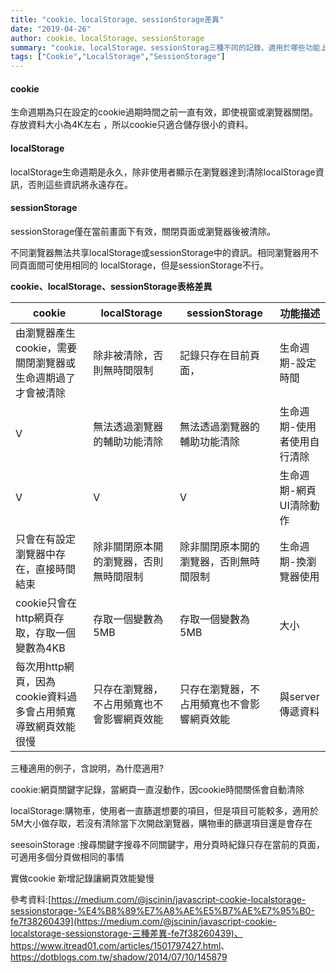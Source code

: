 ```yaml
---
title: "cookie、localStorage、sessionStorage差異"
date: "2019-04-26"
author: cookie、localStorage、sessionStorage
summary: "cookie、localStorage、sessionStorag三種不同的記錄，適用於哪些功能上"
tags: ["Cookie","LocalStorage","SessionStorage"]
---
```


#### cookie

生命週期為只在設定的cookie過期時間之前一直有效，即使視窗或瀏覽器關閉。 存放資料大小為4K左右 ，所以cookie只適合儲存很小的資料。



#### localStorage

localStorage生命週期是永久，除非使用者顯示在瀏覽器達到清除localStorage資訊，否則這些資訊將永遠存在。



#### sessionStorage

sessionStorage僅在當前畫面下有效，關閉頁面或瀏覽器後被清除。



不同瀏覽器無法共享localStorage或sessionStorage中的資訊。相同瀏覽器用不同頁面間可使用相同的 localStorage，但是sessionStorage不行。



**cookie、localStorage、sessionStorage表格差異**

| cookie          | localStorage         | sessionStorage   | 功能描述                                |
| ----------------------- | ------------------------- | ------------------------------------------------ | --------------------------------------- |
| 由瀏覽器產生cookie，需要關閉瀏覽器或生命週期過了才會被清除 | 除非被清除，否則無時間限制 | 記錄只存在目前頁面， | 生命週期-設定時間                           |
| V | 無法透過瀏覽器的輔助功能清除 | 無法透過瀏覽器的輔助功能清除 | 生命週期-使用者使用自行清除 |
| V | V                                      | V | 生命週期-網頁UI清除動作 |
| 只會在有設定瀏覽器中存在，直接時間結束 | 除非關閉原本開的瀏覽器，否則無時間限制 | 除非關閉原本開的瀏覽器，否則無時間限制 | 生命週期-換瀏覽器使用 |
| cookie只會在http網頁存取，存取一個變數為4KB | 存取一個變數為5MB         | 存取一個變數為5MB |大小|
| 每次用http網頁，因為cookie資料過多會占用頻寬導致網頁效能很慢 | 只存在瀏覽器，不占用頻寬也不會影響網頁效能 | 只存在瀏覽器，不占用頻寬也不會影響網頁效能 | 與server傳遞資料                        |



三種適用的例子，含說明，為什麼適用?

cookie:網頁關鍵字記錄，當網頁一直沒動作，因cookie時間關係會自動清除

localStorage:購物車，使用者一直篩選想要的項目，但是項目可能較多，適用於5M大小做存取，若沒有清除當下次開啟瀏覽器，購物車的篩選項目還是會存在

seesoinStorage :搜尋關鍵字搜尋不同關鍵字，用分頁時紀錄只存在當前的頁面，可適用多個分頁做相同的事情



實做cookie 新增記錄讓網頁效能變慢



參考資料:[https://medium.com/@jscinin/javascript-cookie-localstorage-sessionstorage-%E4%B8%89%E7%A8%AE%E5%B7%AE%E7%95%B0-fe7f38260439](https://medium.com/@jscinin/javascript-cookie-localstorage-sessionstorage-三種差異-fe7f38260439)、<https://www.itread01.com/articles/1501797427.html>、<https://dotblogs.com.tw/shadow/2014/07/10/145879>